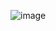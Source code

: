 ![image](https://github.com/DungNguyenCode/DATN/assets/130452461/90ab1691-1629-452d-8596-a257a475e015)

